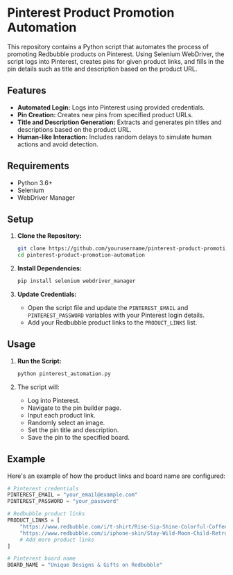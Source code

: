 # Pinterest Product Promotion Automation

This repository contains a Python script that automates the process of promoting Redbubble products on Pinterest. Using Selenium WebDriver, the script logs into Pinterest, creates pins for given product links, and fills in the pin details such as title and description based on the product URL.

## Features

- **Automated Login:** Logs into Pinterest using provided credentials.
- **Pin Creation:** Creates new pins from specified product URLs.
- **Title and Description Generation:** Extracts and generates pin titles and descriptions based on the product URL.
- **Human-like Interaction:** Includes random delays to simulate human actions and avoid detection.

## Requirements

- Python 3.6+
- Selenium
- WebDriver Manager

## Setup

1. **Clone the Repository:**
    ```bash
    git clone https://github.com/yourusername/pinterest-product-promotion-automation.git
    cd pinterest-product-promotion-automation
    ```

2. **Install Dependencies:**
    ```bash
    pip install selenium webdriver_manager
    ```

3. **Update Credentials:**
   - Open the script file and update the `PINTEREST_EMAIL` and `PINTEREST_PASSWORD` variables with your Pinterest login details.
   - Add your Redbubble product links to the `PRODUCT_LINKS` list.

## Usage

1. **Run the Script:**
    ```bash
    python pinterest_automation.py
    ```

2. The script will:
   - Log into Pinterest.
   - Navigate to the pin builder page.
   - Input each product link.
   - Randomly select an image.
   - Set the pin title and description.
   - Save the pin to the specified board.

## Example

Here's an example of how the product links and board name are configured:

```python
# Pinterest credentials
PINTEREST_EMAIL = "your_email@example.com"
PINTEREST_PASSWORD = "your_password"

# Redbubble product links
PRODUCT_LINKS = [
    "https://www.redbubble.com/i/t-shirt/Rise-Sip-Shine-Colorful-Coffee-Chalkboard-Art-by-LifeUpDown/161102768.1YYVU",
    "https://www.redbubble.com/i/iphone-skin/Stay-Wild-Moon-Child-Retro-Text-Design-by-LifeUpDown/161096311.62NBT",
    # Add more product links
]

# Pinterest board name
BOARD_NAME = "Unique Designs & Gifts on Redbubble"

